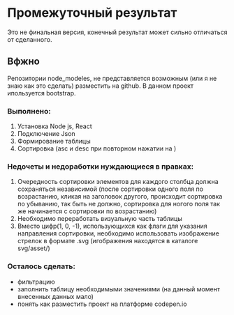 # Промежуточный результат
Это не финальная версия, конечный результат может сильно отличаться от сделанного.

## Вфжно
Репозитории node_modeles, не представляется возможным (или я не знаю как это сделать) разместить на github.
В данном проект ипользуется bootstrap.

### Выполнено:
1) Установка Node js, React
2) Подключение Json
3) Формирование таблицы
4) Сортировка (asc и desc при повторном нажатии на )

### Недочеты и недоработки нуждающиеся в правках:
1) Очередность сортировки элементов для каждого столбца должна сохраняться независимой (после сортировки одного поля по возрастанию, кликая на заголовок другого, происходит сортировка по убыванию, так быть не должно, сортировка для ногого поля так же начинается с сортировки по возрастанию)
2) Необходимо переработать визуальную часть таблицы
3) Вместо цифр(1, 0, -1), использующихся как флаги для указания направления сортировки, необходимо использовать изображение стрелок в формате .svg (игображения находятся в каталоге svg/asset/)

### Осталось сделать:
- фильтрацию
- заполнить таблицу необходимыми значениями (на данный момент внесенных данных мало)
- понять как разместить проект на платформе codepen.io
